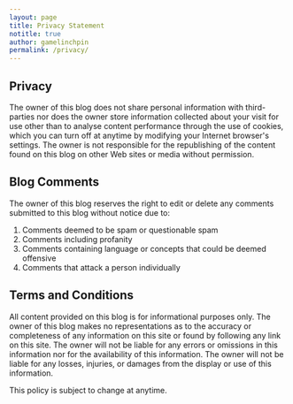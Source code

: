 ```yaml
---
layout: page
title: Privacy Statement
notitle: true
author: gamelinchpin
permalink: /privacy/
---
```


## Privacy

The owner of this blog does not share personal information with third-parties nor does the owner store information collected about your visit for use other than to analyse content performance through the use of cookies, which you can turn off at anytime by modifying your Internet browser's settings. The owner is not responsible for the republishing of the content found on this blog on other Web sites or media without permission.

## Blog Comments

The owner of this blog reserves the right to edit or delete any comments submitted to this blog without notice due
to:

1. Comments deemed to be spam or questionable spam
2. Comments including profanity
3. Comments containing language or concepts that could be deemed offensive
4. Comments that attack a person individually

## Terms and Conditions

All content provided on this blog is for informational purposes only. The owner of this blog makes no representations as to the accuracy or completeness of any information on this site or found by following any link on this site. The owner will not be liable for any errors or omissions in this information nor for the availability of this information. The owner will not be liable for any losses, injuries, or damages from the display or use of this information.

This policy is subject to change at anytime.
